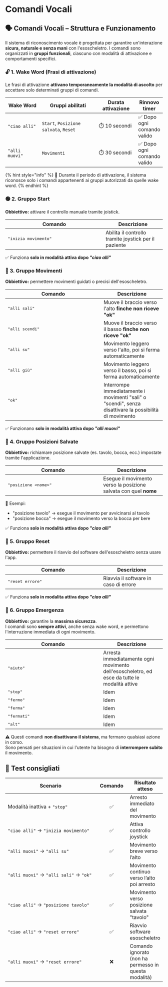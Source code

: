 # Comandi Vocali

## 🗣️ Comandi Vocali – Struttura e Funzionamento

Il sistema di riconoscimento vocale è progettata per garantire un'interazione **sicura, naturale e senza mani** con l'esoscheletro. I comandi sono organizzati in **gruppi funzionali**, ciascuno con modalità di attivazione e comportamenti specifici.

### 🔓 1. Wake Word (Frasi di attivazione)

Le frasi di attivazione **attivano temporaneamente la modalità di ascolto** per accettare solo determinati gruppi di comandi.

<table><thead><tr><th width="135.88885498046875">Wake Word</th><th width="252.888916015625">Gruppi abilitati</th><th width="132.3333740234375">Durata attivazione</th><th>Rinnovo timer</th></tr></thead><tbody><tr><td><code>"ciao alli"</code></td><td><code>Start</code>, <code>Posizione salvata</code>, <code>Reset</code></td><td>⏱️ 10 secondi</td><td>✅ Dopo ogni comando valido</td></tr><tr><td><code>"alli muovi"</code></td><td><code>Movimenti</code></td><td>⏱️ 30 secondi</td><td>✅ Dopo ogni comando valido</td></tr></tbody></table>

{% hint style="info" %}
📌 Durante il periodo di attivazione, il sistema riconosce solo i comandi appartenenti ai gruppi autorizzati da quelle wake word.
{% endhint %}

### 🟢 2. Gruppo Start

**Obbiettivo:** attivare il controllo manuale tramite joistick.

<table><thead><tr><th width="297.3333740234375">Comando</th><th>Descrizione</th></tr></thead><tbody><tr><td><kbd>"inizia movimento"</kbd></td><td>Abilita il controllo tramite joystick per il paziente</td></tr></tbody></table>

✅ Funziona **solo in modalità attiva dopo&#x20;**_**"ciao alli"**_

### 🔁 3. Gruppo Movimenti

**Obbiettivo:** permettere movimenti guidati o precisi dell'esoscheletro.

<table><thead><tr><th width="290.666748046875">Comando</th><th>Descrizione</th></tr></thead><tbody><tr><td><kbd>"alli sali"</kbd></td><td>Muove il braccio verso l'alto <strong>finche non riceve "ok"</strong></td></tr><tr><td><kbd>"alli scendi"</kbd></td><td>Muove il braccio verso il basso <strong>finche non riceve "ok"</strong></td></tr><tr><td><kbd>"alli su"</kbd></td><td>Movimento leggero verso l'alto, poi si ferma automaticamente</td></tr><tr><td><kbd>"alli giù"</kbd></td><td>Movimento leggero verso il basso, poi si ferma automaticamente</td></tr><tr><td><kbd>"ok"</kbd></td><td>Interrompe immediatamente i movimenti "sali" o "scendi", senza disattivare la possibilità di movimento</td></tr></tbody></table>

✅ Funzionano **solo in modalità attiva dopo&#x20;**_**"alli muovi"**_

### 💾 4. Gruppo Posizioni Salvate

**Obbiettivo:** richiamare posizione salvate (es. tavolo, bocca, ecc.) impostate tramite l'applicazione.

<table><thead><tr><th width="289.5555419921875">Comando</th><th>Descrizione</th></tr></thead><tbody><tr><td><kbd>"posizione &#x3C;nome>"</kbd></td><td>Esegue il movimento verso la posizione salvata con quel <strong>nome</strong></td></tr></tbody></table>

📝 Esempi:

* "posizione tavolo" → esegue il movimento per avvicinarsi al tavolo
* "posizione bocca" → esegue il movimento verso la bocca per bere

✅ Funziona **solo in modalità attiva dopo&#x20;**_**"ciao alli"**_

### 🔄 5. Gruppo Reset

**Obbiettivo:** permettere il riavvio del software dell'esoscheletro senza usare l'app.

<table><thead><tr><th width="289.5555419921875">Comando</th><th>Descrizione</th></tr></thead><tbody><tr><td><kbd>"reset errore"</kbd></td><td>Riavvia il software in caso di errore</td></tr></tbody></table>

✅ Funziona **solo in modalita attiva dopo&#x20;**_**"ciao alli"**_

### 🚨 6. Gruppo Emergenza

**Obbiettivo:** garantire la **massima sicurezza**.\
I comandi sono **sempre attivi**, anche senza wake word, e permettono l'interruzione immediata di ogni movimento.

<table><thead><tr><th width="289.5555419921875">Comando</th><th>Descrizione</th></tr></thead><tbody><tr><td><kbd>"aiuto"</kbd></td><td>Arresta immediatamente ogni movimento dell'esoscheletro, ed esce da tutte le modalità attive</td></tr><tr><td><kbd>"stop"</kbd></td><td>Idem</td></tr><tr><td><kbd>"fermo"</kbd></td><td>Idem</td></tr><tr><td><kbd>"ferma"</kbd></td><td>Idem</td></tr><tr><td><kbd>"fermati"</kbd></td><td>Idem</td></tr><tr><td><kbd>"alt"</kbd></td><td>Idem</td></tr></tbody></table>

⚠️ Questi comandi **non disattivano il sistema**, ma fermano qualsiasi azione in corso.\
Sono pensati per situazioni in cui l'utente ha bisogno di **interrompere subito** il movimento.

## 🧪 Test consigliati

<table><thead><tr><th width="316.77764892578125">Scenario</th><th width="86.22216796875" align="center">Comando</th><th>Risultato atteso</th></tr></thead><tbody><tr><td>Modalità inattiva + <code>"stop"</code></td><td align="center">✅</td><td>Arresto immediato del movimento</td></tr><tr><td><code>"ciao alli"</code> → <code>"inizia movimento"</code></td><td align="center">✅</td><td>Attiva controllo joystick</td></tr><tr><td><code>"alli muovi"</code> → <code>"alli su"</code></td><td align="center">✅</td><td>Movimento breve verso l’alto</td></tr><tr><td><code>"alli muovi"</code> → <code>"alli sali"</code> → <code>"ok"</code></td><td align="center">✅</td><td>Movimento continuo verso l’alto poi arresto</td></tr><tr><td><code>"ciao alli"</code> → <code>"posizione tavolo"</code></td><td align="center">✅</td><td>Movimento verso posizione salvata "tavolo"</td></tr><tr><td><code>"ciao alli"</code> → <code>"reset errore"</code></td><td align="center">✅</td><td>Riavvio software esoscheletro</td></tr><tr><td><code>"alli muovi"</code> → <code>"reset errore"</code></td><td align="center">❌</td><td>Comando ignorato (non ha permesso in questa modalità)</td></tr></tbody></table>
